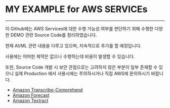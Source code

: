 <h1 id="my-aws-example">MY EXAMPLE for AWS SERVICEs</h1>

---

<p>이 Github에는 AWS Services에 대한 수행 가능성 여부를 판단하기 위해 수행한 다양한 DEMO 관련 Source Code를 정리하였습니다.</p>

<p>현재 AI/ML 관련 내용을 다루고 있으며, 지속적으로 추가를 할 예정입니다. </p>
<p>사용에는 어떠한 제약은 없으나 수행하는데 비용이 발생할 수 있습니다.</p>
<p>또한, Source Code 개발 시 보안 관점으로는 고려하지 않은 부분이 일부 존재할 수 있으니 실제 Production 에서 사용시에는 주의하시거나 직접 AWS에 문의하시기 바랍니다.</p>

- [Amazon Transcribe-Comprehend](Transcribe-Comprehend/README.md)
- [Amazon Forecast](Forecasting-workshop/README.md)
- [Amazon Textract](Textract/README.md)
